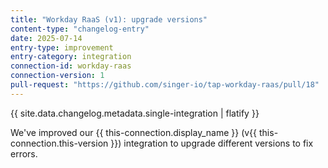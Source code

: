 ```yaml
---
title: "Workday RaaS (v1): upgrade versions"
content-type: "changelog-entry"
date: 2025-07-14
entry-type: improvement
entry-category: integration
connection-id: workday-raas
connection-version: 1
pull-request: "https://github.com/singer-io/tap-workday-raas/pull/18"
---
```

{{ site.data.changelog.metadata.single-integration | flatify }}

We've improved our {{ this-connection.display_name }} (v{{ this-connection.this-version }}) integration to upgrade different versions to fix errors.